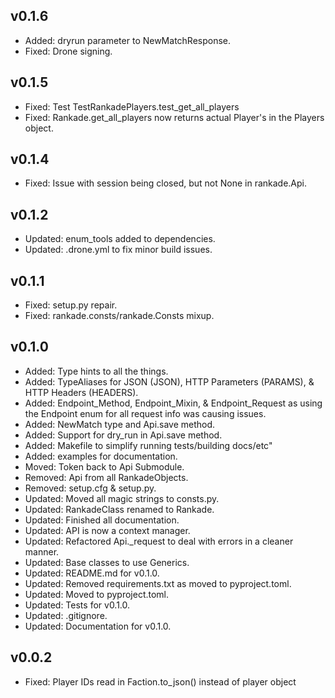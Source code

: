 ## v0.1.6
- Added: dryrun parameter to NewMatchResponse.
- Fixed: Drone signing.

## v0.1.5
- Fixed: Test TestRankadePlayers.test_get_all_players
- Fixed: Rankade.get_all_players now returns actual Player's in the Players object.

## v0.1.4
- Fixed: Issue with session being closed, but not None in rankade.Api.

## v0.1.2
- Updated: enum_tools added to dependencies.
- Updated: .drone.yml to fix minor build issues.

## v0.1.1
- Fixed: setup.py repair.
- Fixed: rankade.consts/rankade.Consts mixup.

## v0.1.0
- Added: Type hints to all the things.
- Added: TypeAliases for JSON (JSON), HTTP Parameters (PARAMS), & HTTP Headers (HEADERS).
- Added: Endpoint_Method, Endpoint_Mixin, & Endpoint_Request as using the Endpoint enum for all request info was causing issues.
- Added: NewMatch type and Api.save method.
- Added: Support for dry_run in Api.save method.
- Added: Makefile to simplify running tests/building docs/etc"
- Added: examples for documentation.
- Moved: Token back to Api Submodule.
- Removed: Api from all RankadeObjects.
- Removed: setup.cfg & setup.py.
- Updated: Moved all magic strings to consts.py.
- Updated: RankadeClass renamed to Rankade.
- Updated: Finished all documentation.
- Updated: API is now a context manager.
- Updated: Refactored Api._request to deal with errors in a cleaner manner.
- Updated: Base classes to use Generics.
- Updated: README.md for v0.1.0.
- Updated: Removed requirements.txt as moved to pyproject.toml.
- Updated: Moved to pyproject.toml.
- Updated: Tests for v0.1.0.
- Updated: .gitignore.
- Updated: Documentation for v0.1.0.

## v0.0.2
- Fixed: Player IDs read in Faction.to_json() instead of player object
